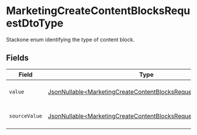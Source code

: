 # MarketingCreateContentBlocksRequestDtoType

Stackone enum identifying the type of content block.


## Fields

| Field                                                                                                                                            | Type                                                                                                                                             | Required                                                                                                                                         | Description                                                                                                                                      | Example                                                                                                                                          |
| ------------------------------------------------------------------------------------------------------------------------------------------------ | ------------------------------------------------------------------------------------------------------------------------------------------------ | ------------------------------------------------------------------------------------------------------------------------------------------------ | ------------------------------------------------------------------------------------------------------------------------------------------------ | ------------------------------------------------------------------------------------------------------------------------------------------------ |
| `value`                                                                                                                                          | [JsonNullable\<MarketingCreateContentBlocksRequestDtoValue>](../../models/components/MarketingCreateContentBlocksRequestDtoValue.md)             | :heavy_minus_sign:                                                                                                                               | The type of the content blocks.                                                                                                                  | html                                                                                                                                             |
| `sourceValue`                                                                                                                                    | [JsonNullable\<MarketingCreateContentBlocksRequestDtoSourceValue>](../../models/components/MarketingCreateContentBlocksRequestDtoSourceValue.md) | :heavy_minus_sign:                                                                                                                               | The source value of the type.                                                                                                                    | text                                                                                                                                             |